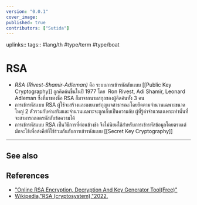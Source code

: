 ```yaml
---
version: "0.0.1"
cover_image:
published: true
contributors: ["Sutida"]
---
```

uplinks:: 
tags:: #lang/th #type/term  #type/boat 

# RSA
- *RSA (Rivest-Shamir-Adleman)* คือ ระบบการเข้ารหัสลับเเบบ [[Public Key Cryptography]]  ถูกคิดค้นขึ้นในปี 1977 โดย  Ron Rivest, Adi Shamir, Leonard  Adleman ซึ่งที่มาของชื่อ RSA ก็มาจากนามสกุลของผู้คิดค้นทั้ง 3 คน
- การเข้ารหัสเเบบ RSA ผู้ใช้จะสร้างและเผยเเพร่กุญเเจสาธารณะโดยยึดตามจำนวนเฉพาะขนาดใหญ่ 2 ตัวรวมกับค่าเสริมและจำนวนเฉพาะจะถูกเก็บเป็นความลับ ผู้ที่รู้ค่าจำนวนเฉพาะเท่านั้นที่จะสามารถถอดรหัสลับข้อความได้
- การเข้ารหัสแบบ RSA เป็นวิธีการที่ค่อนข้างช้า จึงไม่นิยมใช้สำหรับการเข้ารหัสข้อมูลโดยตรงเเต่มักจะใช้เพื่อส่งคีย์ที่ใช้ร่วมกันกับการเข้ารหัสเเบบ [[Secret Key Cryptography]]
---
## See also
## References
- ["Online RSA Encryption, Decryption And Key Generator Tool(Free)"](https://www.devglan.com/online-tools/rsa-encryption-decryption#/google_vignette)
- [Wikipedia,"RSA (cryptosystem),"2022.](https://en.wikipedia.org/wiki/RSA_(cryptosystem))
